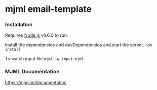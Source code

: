 # mjml email-template

### Installation
Requires [Node.js](https://nodejs.org/) v6.6.0 to run.

Install the dependencies and devDependencies and start the server.
`npm install`

To watch input file
`mjml -w input.mjml`

### MJML Documentation
https://mjml.io/documentation
